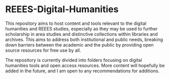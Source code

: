 # REEES-Digital-Humanities
This repository aims to host content and tools relevant to the digital humanities and REEES studies, especially as they may be used to further scholarship in area studies and distinctive collections within libraries and archives. This aims to address both institutional and public needs, breaking down barriers between the academic and the public by providing open source resources for free use by all. 

The repository is currently divided into folders focusing on digital humanities tools and open access resources. More content will hopefully be added in the future, and I am open to any recommendations for additions.  
